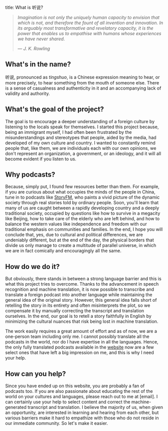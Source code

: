title: What is 听说?

> *Imagination is not only the uniquely human capacity to envision that which is not, and therefore the fount of all invention and innovation. In its arguably most transformative and revelatory capacity, it is the power that enables us to empathise with humans whose experiences we have never shared.*
>
> — <cite>J. K. Rowling</cite>

## What's in the name?

听说, pronounced as *tingshuo*, is a Chinese expression meaning to hear, or more precisely, to hear something from the mouth of someone else. There is a sense of casualness and authenticity in it and an accompanying lack of validity and authority.

## What's the goal of the project?

The goal is to encourage a deeper understanding of a foreign culture by listening to the locals speak for themselves. I started this project because, being an immigrant myself, I had often been frustrated by the misunderstandings and stereotypes that people, aided by the media, had developed of my own culture and country. I wanted to constantly remind people that, like them, we are individuals each with our own opinions, we don't represent an organization, a government, or an ideology, and it will all become evident if you listen to us.

## Why podcasts?

Because, simply put, I found few resources better than them. For example, if you are curious about what occupies the minds of the people in China, tune in to podcasts like [StoryFM](http://storyfm.cn/), who paints a vivid picture of the dynamic society through real stories told by ordinary people. Soon, you'll learn that many of us are caught between a rapidly developing country and a deeply traditional society, occupied by questions like how to survive in a megacity like Beijing, how to take care of the elderly who are left behind, and how to balance the western values like independence and freedom with our traditional emphasis on communities and families. In the end, I hope you will conclude that, yes, due to cultural and political differences, we are undeniably different, but at the end of the day, the physical borders that divide us only manage to create a multitude of parallel universe, in which we are in fact comically and encouragingly all the same.

## How do we do it?

But obviously, there stands in between a strong language barrier and this is what this project tries to overcome. Thanks to the advancement in speech recognition and machine translation, it is now possible to transcribe and translate a foreign podcast into another language while maintaining the general idea of the original story. However, this general idea falls short of retelling the story in its entirety and often misinterprets the plot, so we compensate it by manually correcting the transcript and translation ourselves. In the end, our goal is to retell a story faithfully in English by minimizing the cultural nuances that risk being lost in machine translation.

The work easily requires a great amount of effort and as of now, we are a one-person team including only me. I cannot possibly translate all the podcasts in the world, nor do I have expertise in all the languages. Hence, the only fully translated podcasts available in the [website](/transcripts/) now are a few select ones that have left a big impression on me, and this is why I need your help.

## How can you help?

Since you have ended up on this website, you are probably a fan of podcasts too. If you are also passionate about educating the rest of the world on your cultures and languages, please reach out to me at [email]. I can certainly use your help to select content and correct the machine-generated transcript and translation. I believe the majority of us, when given an opportunity, are interested in learning and hearing from each other, but various barriers make it hard to empathize with those who do not reside in our immediate community. So let's make it easier.